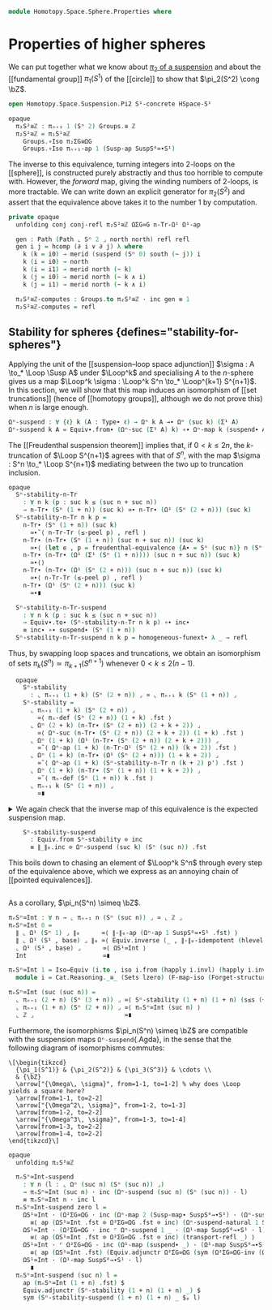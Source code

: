 <!--
```agda
open import Algebra.Group.Instances.Integers
open import Algebra.Group.Cat.Base
open import Algebra.Group.Concrete
open import Algebra.Group.Homotopy
open import Algebra.Group

open import Cat.Functor.Base
open import Cat.Prelude

open import Data.Nat.Properties
open import Data.Set.Truncation
open import Data.Nat.Order
open import Data.Int.Base
open import Data.Nat.Base

open import Homotopy.Space.Suspension.Freudenthal
open import Homotopy.Space.Suspension.Properties
open import Homotopy.Space.Circle.Properties
open import Homotopy.Space.Suspension
open import Homotopy.Space.Circle
open import Homotopy.Space.Sphere
open import Homotopy.Conjugation
open import Homotopy.Truncation
open import Homotopy.Loopspace
open import Homotopy.HSpace
open import Homotopy.Base

import Cat.Reasoning

import Homotopy.Space.Suspension.Pi2
```
-->

```agda
module Homotopy.Space.Sphere.Properties where
```

# Properties of higher spheres

We can put together what we know about [$\pi_2$ of a suspension] and
about the [[fundamental group]] $\pi_1(S^1)$ of the [[circle]] to show
that $\pi_2(S^2) \cong \bZ$.

[$\pi_2$ of a suspension]: Homotopy.Space.Suspension.Pi2.html

```agda
open Homotopy.Space.Suspension.Pi2 S¹-concrete HSpace-S¹

opaque
  π₂S²≅ℤ : πₙ₊₁ 1 (Sⁿ 2) Groups.≅ ℤ
  π₂S²≅ℤ = π₁S¹≅ℤ
    Groups.∘Iso π₂ΣG≅ΩG
    Groups.∘Iso πₙ₊₁-ap 1 (Susp-ap SuspS⁰≃∙S¹)
```

The inverse to this equivalence, turning integers into 2-loops on the
[[sphere]], is constructed purely abstractly and thus too horrible to
compute with. However, the *forward* map, giving the winding numbers of
2-loops, is more tractable. We can write down an explicit generator for
$\pi_2(S^2)$ and assert that the equivalence above takes it to the
number $1$ by computation.

```agda
private opaque
  unfolding conj conj-refl π₂S²≅ℤ ΩΣG≃G n-Tr-Ω¹ Ω¹-ap

  gen : Path (Path ⌞ Sⁿ 2 ⌟ north north) refl refl
  gen i j = hcomp (∂ i ∨ ∂ j) λ where
    k (k = i0) → merid (suspend (Sⁿ 0) south (~ j)) i
    k (i = i0) → north
    k (i = i1) → merid north (~ k)
    k (j = i0) → merid north (~ k ∧ i)
    k (j = i1) → merid north (~ k ∧ i)

  π₂S²≅ℤ-computes : Groups.to π₂S²≅ℤ · inc gen ≡ 1
  π₂S²≅ℤ-computes = refl
```

<!--
```agda
  {-
  Checking Homotopy.Space.Sphere.Properties (…).
  Total                                            6,655ms
  Homotopy.Space.Sphere.Properties.π₂S²≅ℤ-computes 1,073ms
  -}
```
-->

## Stability for spheres {defines="stability-for-spheres"}

Applying the unit of the [[suspension–loop space adjunction]] $\sigma :
A \to_* \Loop \Susp A$ under $\Loop^k$ and specialising $A$ to the
$n$-sphere gives us a map $\Loop^k \sigma : \Loop^k S^n \to_*
\Loop^{k+1} S^{n+1}$. In this section, we will show that this map induces
an isomorphism of [[set truncations]] (hence of [[homotopy groups]],
although we do not prove this) when $n$ is large enough.

```agda
Ωⁿ-suspend : ∀ {ℓ} k (A : Type∙ ℓ) → Ωⁿ k A →∙ Ωⁿ (suc k) (Σ¹ A)
Ωⁿ-suspend k A = Equiv∙.from∙ (Ωⁿ-suc (Σ¹ A) k) ∘∙ Ωⁿ-map k (suspend∙ A)
```

<!--
```agda
Ωⁿ-suspend-natural
  : ∀ {ℓa ℓb} {A : Type∙ ℓa} {B : Type∙ ℓb} k (f : A →∙ B)
  → Ωⁿ-map (suc k) (Susp-map∙ f) ∘∙ Ωⁿ-suspend k A
  ≡ Ωⁿ-suspend k B ∘∙ Ωⁿ-map k f
Ωⁿ-suspend-natural {A = A} {B = B} k f = homogeneous-funext∙ λ l →
  Ωⁿ-map (suc k) (Susp-map∙ f) · (Equiv∙.from∙ (Ωⁿ-suc (Σ¹ A) k) · (Ωⁿ-map k (suspend∙ A) · l))
    ≡⟨ Equiv.adjunctl (Ωⁿ-suc _ k .fst) (Ω-suc-natural k (Susp-map∙ f) ·ₚ _) ⟩
  Equiv∙.from∙ (Ωⁿ-suc (Σ¹ B) k) · ⌜ Ωⁿ-map k (Ω¹-map (Susp-map∙ f)) · (Ωⁿ-map k (suspend∙ A) · l) ⌝
    ≡⟨ ap! (Ωⁿ-map-∘ k _ (suspend∙ A) ·ₚ l) ⟩
  Equiv∙.from∙ (Ωⁿ-suc (Σ¹ B) k) · (Ωⁿ-map k ⌜ Ω¹-map (Susp-map∙ f) ∘∙ suspend∙ A ⌝ · l)
    ≡⟨ ap! (suspend∙-natural f) ⟩
  Equiv∙.from∙ (Ωⁿ-suc (Σ¹ B) k) · ⌜ Ωⁿ-map k (suspend∙ B ∘∙ f) · l ⌝
    ≡˘⟨ ap¡ (Ωⁿ-map-∘ k (suspend∙ B) f ·ₚ l) ⟩
  Equiv∙.from∙ (Ωⁿ-suc (Σ¹ B) k) · (Ωⁿ-map k (suspend∙ B) · (Ωⁿ-map k f · l))
    ∎
```
-->

The [[Freudenthal suspension theorem]] implies that, if $0 < k \le 2n$,
the $k$-truncation of $\Loop S^{n+1}$ agrees with that of $S^n$, with
the map $\sigma : S^n \to_* \Loop S^{n+1}$ mediating between the two
up to truncation inclusion.

```agda
opaque
  Sⁿ-stability-n-Tr
    : ∀ n k (p : suc k ≤ (suc n + suc n))
    → n-Tr∙ (Sⁿ (1 + n)) (suc k) ≃∙ n-Tr∙ (Ω¹ (Sⁿ (2 + n))) (suc k)
  Sⁿ-stability-n-Tr n k p =
    n-Tr∙ (Sⁿ (1 + n)) (suc k)
      ≃∙˘⟨ n-Tr-Tr (≤-peel p) , refl ⟩
    n-Tr∙ (n-Tr∙ (Sⁿ (1 + n)) (suc n + suc n)) (suc k)
      ≃∙⟨ (let e , p = freudenthal-equivalence {A∙ = Sⁿ (suc n)} n (Sⁿ⁻¹-is-connected (2 + n)) in n-Tr-ap {n = k} e , ap n-Tr.inc p) ⟩
    n-Tr∙ (n-Tr∙ (Ω¹ (Σ¹ (Sⁿ (1 + n)))) (suc n + suc n)) (suc k)
      ≃∙⟨⟩
    n-Tr∙ (n-Tr∙ (Ω¹ (Sⁿ (2 + n))) (suc n + suc n)) (suc k)
      ≃∙⟨ n-Tr-Tr (≤-peel p) , refl ⟩
    n-Tr∙ (Ω¹ (Sⁿ (2 + n))) (suc k)
      ≃∙∎

  Sⁿ-stability-n-Tr-suspend
    : ∀ n k (p : suc k ≤ (suc n + suc n))
    → Equiv∙.to∙ (Sⁿ-stability-n-Tr n k p) ∘∙ inc∙
    ≡ inc∙ ∘∙ suspend∙ (Sⁿ (1 + n))
  Sⁿ-stability-n-Tr-suspend n k p = homogeneous-funext∙ λ _ → refl
```

Thus, by swapping loop spaces and truncations, we obtain
an isomorphism of sets $\pi_k(S^n) \simeq \pi_{k+1}(S^{n+1})$ whenever
$0 < k \le 2(n-1)$.

<!--
```agda
module _ n k (p : suc k ≤ n + n) where
  private abstract
    p' : suc (k + 2) ≤ suc n + suc n
    p' = s≤s
       $ ≤-trans (≤-refl' (+-commutative k 2))
       $ ≤-trans (s≤s p)
       $ ≤-refl' (+-commutative (suc n) n)
```
-->

```agda
  opaque
    Sⁿ-stability
      : ⌞ πₙ₊₁ (1 + k) (Sⁿ (2 + n)) ⌟ ≃ ⌞ πₙ₊₁ k (Sⁿ (1 + n)) ⌟
    Sⁿ-stability =
      ⌞ πₙ₊₁ (1 + k) (Sⁿ (2 + n)) ⌟
        ≃⟨ πₙ-def (Sⁿ (2 + n)) (1 + k) .fst ⟩
      ⌞ Ωⁿ (2 + k) (n-Tr∙ (Sⁿ (2 + n)) (2 + k + 2)) ⌟
        ≃⟨ Ωⁿ-suc (n-Tr∙ (Sⁿ (2 + n)) (2 + k + 2)) (1 + k) .fst ⟩
      ⌞ Ωⁿ (1 + k) (Ω¹ (n-Tr∙ (Sⁿ (2 + n)) (2 + k + 2))) ⌟
        ≃˘⟨ Ωⁿ-ap (1 + k) (n-Tr-Ω¹ (Sⁿ (2 + n)) (k + 2)) .fst ⟩
      ⌞ Ωⁿ (1 + k) (n-Tr∙ (Ω¹ (Sⁿ (2 + n))) (1 + k + 2)) ⌟
        ≃˘⟨ Ωⁿ-ap (1 + k) (Sⁿ-stability-n-Tr n (k + 2) p') .fst ⟩
      ⌞ Ωⁿ (1 + k) (n-Tr∙ (Sⁿ (1 + n)) (1 + k + 2)) ⌟
        ≃˘⟨ πₙ-def (Sⁿ (1 + n)) k .fst ⟩
      ⌞ πₙ₊₁ k (Sⁿ (1 + n)) ⌟
        ≃∎
```

<details>
<summary>
We again check that the inverse map of this equivalence is the expected
suspension map.

```agda
    Sⁿ-stability-suspend
      : Equiv.from Sⁿ-stability ⊙ inc
      ≡ ∥_∥₀.inc ⊙ Ωⁿ-suspend (suc k) (Sⁿ (suc n)) .fst
```

This boils down to chasing an element of $\Loop^k S^n$ through every step
of the equivalence above, which we express as an annoying chain of
[[pointed equivalences]].
</summary>

```agda
    Sⁿ-stability-suspend = ext λ l → trace l .snd where
      trace
        : (l : ⌞ Ωⁿ (1 + k) (Sⁿ (1 + n)) ⌟)
        →  (⌞ πₙ₊₁ k (Sⁿ (1 + n)) ⌟ , inc l)
        ≃∙ (⌞ πₙ₊₁ (1 + k) (Sⁿ (2 + n)) ⌟ , inc (Ωⁿ-suspend (suc k) (Sⁿ (suc n)) · l))
      trace l =
        ⌞ πₙ₊₁ k (Sⁿ (1 + n)) ⌟ ,
          inc l
            ≃∙⟨ πₙ-def (Sⁿ (1 + n)) k .fst , πₙ-def-inc _ k l ⟩
        ⌞ Ωⁿ (1 + k) (n-Tr∙ (Sⁿ (1 + n)) (1 + k + 2)) ⌟ ,
          Ωⁿ-map (1 + k) inc∙ · l
            ≃∙⟨ Ωⁿ-ap (1 + k) (Sⁿ-stability-n-Tr n (k + 2) p') .fst
              , (Ωⁿ-map-∘ (1 + k) (Equiv∙.to∙ (Sⁿ-stability-n-Tr n (k + 2) p')) inc∙ ·ₚ l)
              ∙ ap (λ x → Ωⁿ-map (1 + k) x · l) (Sⁿ-stability-n-Tr-suspend n (k + 2) p') ⟩
        ⌞ Ωⁿ (1 + k) (n-Tr∙ (Ω¹ (Sⁿ (2 + n))) (1 + k + 2)) ⌟ ,
          Ωⁿ-map (1 + k) (inc∙ ∘∙ suspend∙ _) · l
            ≃∙⟨ Ωⁿ-ap (1 + k) (n-Tr-Ω¹ (Sⁿ (2 + n)) (k + 2)) .fst
              , Ωⁿ-map-∘ (1 + k) (Equiv∙.to∙ (n-Tr-Ω¹ _ (k + 2))) _ ·ₚ l ⟩
        ⌞ Ωⁿ (1 + k) (Ω¹ (n-Tr∙ (Sⁿ (2 + n)) (2 + k + 2))) ⌟ ,
          Ωⁿ-map (1 + k) (Equiv∙.to∙ (n-Tr-Ω¹ _ (k + 2)) ∘∙ inc∙ ∘∙ suspend∙ _) · l
            ≃∙⟨ id≃
              , ap (λ x → Ωⁿ-map (1 + k) x · l)
                ( sym (∘∙-assoc (Equiv∙.to∙ (n-Tr-Ω¹ _ (k + 2))) inc∙ (suspend∙ _))
                ∙ ap (_∘∙ suspend∙ _) (n-Tr-Ω¹-inc _ (k + 2)))
              ∙ sym (Ωⁿ-map-∘ (1 + k) _ _ ·ₚ l) ⟩
        ⌞ Ωⁿ (1 + k) (Ω¹ (n-Tr∙ (Sⁿ (2 + n)) (2 + k + 2))) ⌟ ,
          Ωⁿ-map (1 + k) (Ω¹-map inc∙) · (Ωⁿ-map (1 + k) (suspend∙ _) · l)
            ≃∙˘⟨ Ωⁿ-suc (n-Tr∙ (Sⁿ (2 + n)) (2 + k + 2)) (1 + k) .fst
               , Ω-suc-natural (1 + k) inc∙ ·ₚ _ ⟩
        ⌞ Ωⁿ (2 + k) (n-Tr∙ (Sⁿ (2 + n)) (2 + k + 2)) ⌟ ,
          Ωⁿ-map (2 + k) inc∙ · (Ωⁿ-suspend (suc k) (Sⁿ (suc n)) · l)
            ≃∙˘⟨ πₙ-def (Sⁿ (2 + n)) (1 + k) .fst
               , πₙ-def-inc _ (suc k) _ ⟩
        ⌞ πₙ₊₁ (1 + k) (Sⁿ (2 + n)) ⌟ ,
          inc (Ωⁿ-suspend (suc k) (Sⁿ (suc n)) · l)
            ≃∙∎
```
</details>

As a corollary, $\pi_n(S^n) \simeq \bZ$.

```agda
πₙSⁿ≃Int : ∀ n → ⌞ πₙ₊₁ n (Sⁿ (suc n)) ⌟ ≃ ⌞ ℤ ⌟
πₙSⁿ≃Int 0 =
  ∥ ⌞ Ω¹ (Sⁿ 1) ⌟ ∥₀      ≃⟨ ∥-∥₀-ap (Ωⁿ-ap 1 SuspS⁰≃∙S¹ .fst) ⟩
  ∥ ⌞ Ω¹ (S¹ , base) ⌟ ∥₀ ≃⟨ Equiv.inverse (_ , ∥-∥₀-idempotent (hlevel 2)) ⟩
  ⌞ Ω¹ (S¹ , base) ⌟      ≃⟨ ΩS¹≃Int ⟩
  Int                     ≃∎

πₙSⁿ≃Int 1 = Iso→Equiv (i.to , iso i.from (happly i.invl) (happly i.invr)) where
  module i = Cat.Reasoning._≅_ (Sets lzero) (F-map-iso (Forget-structure _) π₂S²≅ℤ)

πₙSⁿ≃Int (suc (suc n)) =
  ⌞ πₙ₊₁ (2 + n) (Sⁿ (3 + n)) ⌟ ≃⟨ Sⁿ-stability (1 + n) (1 + n) (s≤s (+-≤r n (1 + n))) ⟩
  ⌞ πₙ₊₁ (1 + n) (Sⁿ (2 + n)) ⌟ ≃⟨ πₙSⁿ≃Int (suc n) ⟩
  ⌞ ℤ ⌟                         ≃∎
```

Furthermore, the isomorphisms $\pi_n(S^n) \simeq \bZ$ are compatible
with the suspension maps `Ωⁿ-suspend`{.Agda}, in the sense that the
following diagram of isomorphisms commutes:

~~~{.quiver}
\[\begin{tikzcd}
  {\pi_1(S^1)} & {\pi_2(S^2)} & {\pi_3(S^3)} & \cdots \\
  & {\bZ}
  \arrow["{\Omega\, \sigma}", from=1-1, to=1-2] % why does \Loop yields a square here?
  \arrow[from=1-1, to=2-2]
  \arrow["{\Omega^2\, \sigma}", from=1-2, to=1-3]
  \arrow[from=1-2, to=2-2]
  \arrow["{\Omega^3\, \sigma}", from=1-3, to=1-4]
  \arrow[from=1-3, to=2-2]
  \arrow[from=1-4, to=2-2]
\end{tikzcd}\]
~~~

```agda
opaque
  unfolding π₂S²≅ℤ

  πₙSⁿ≃Int-suspend
    : ∀ n (l : ⌞ Ωⁿ (suc n) (Sⁿ (suc n)) ⌟)
    → πₙSⁿ≃Int (suc n) · inc (Ωⁿ-suspend (suc n) (Sⁿ (suc n)) · l)
    ≡ πₙSⁿ≃Int n · inc l
  πₙSⁿ≃Int-suspend zero l =
    ΩS¹≃Int · (Ω²ΣG≃ΩG · inc (Ωⁿ-map 2 (Susp-map∙ SuspS⁰→∙S¹) · (Ωⁿ-suspend 1 (Sⁿ 1) · l)))
      ≡⟨ ap (ΩS¹≃Int .fst ⊙ Ω²ΣG≃ΩG .fst ⊙ inc) (Ωⁿ-suspend-natural 1 SuspS⁰→∙S¹ ·ₚ l) ⟩
    ΩS¹≃Int · (Ω²ΣG≃ΩG · inc ⌜ Ωⁿ-suspend 1 _ · (Ω¹-map SuspS⁰→∙S¹ · l) ⌝)
      ≡⟨ ap (ΩS¹≃Int .fst ⊙ Ω²ΣG≃ΩG .fst ⊙ inc) (transport-refl _) ⟩
    ΩS¹≃Int · ⌜ Ω²ΣG≃ΩG · inc (Ω¹-map (suspend∙ _) · (Ω¹-map SuspS⁰→∙S¹ · l)) ⌝
      ≡⟨ ap (ΩS¹≃Int .fst) (Equiv.adjunctr Ω²ΣG≃ΩG (sym (Ω²ΣG≃ΩG-inv (Ω¹-map SuspS⁰→∙S¹ · l)))) ⟩
    ΩS¹≃Int · (Ω¹-map SuspS⁰→∙S¹ · l)
      ∎
  πₙSⁿ≃Int-suspend (suc n) l =
    ap (πₙSⁿ≃Int (1 + n) .fst) $
    Equiv.adjunctr (Sⁿ-stability (1 + n) (1 + n) _) $
    sym (Sⁿ-stability-suspend (1 + n) (1 + n) _ $ₚ l)
```
